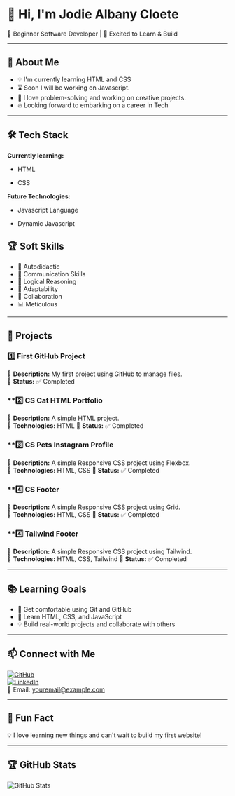 # 👋 Hi, I'm Jodie Albany Cloete

🌱 Beginner Software Developer | 🚀 Excited to Learn & Build

---

## 🎯 About Me

- 💡 I'm currently learning HTML and CSS
- ⌛ Soon I will be working on Javascript.
- 🤖 I love problem-solving and working on creative projects.
- 🔥 Looking forward to embarking on a career in Tech

---

## 🛠️ Tech Stack

**Currently learning:**

- HTML

- CSS

**Future Technologies:**

- Javascript Language

- Dynamic Javascript 

## 🏆 Soft Skills

- 🤝 Autodidactic
- 📢 Communication Skills
- 🎯 Logical Reasoning 
- 🚀 Adaptability
- 🤝 Collaboration
- 📊 Meticulous 

---

## 📌 Projects

### **1️⃣ First GitHub Project**

🔹 **Description:** My first project using GitHub to manage files.  
🔹 **Status:** ✅ Completed

### **2️⃣ CS Cat HTML Portfolio

🔹 **Description:** A simple HTML project.  
🔹 **Technologies:** HTML
🔹 **Status:**  ✅ Completed

### **3️⃣ CS Pets Instagram Profile

🔹 **Description:** A simple Responsive CSS project using Flexbox.  
🔹 **Technologies:** HTML, CSS
🔹 **Status:**  ✅ Completed

### **4️⃣ CS Footer

🔹 **Description:** A simple Responsive CSS project using Grid.  
🔹 **Technologies:** HTML, CSS
🔹 **Status:**  ✅ Completed

### **4️⃣ Tailwind Footer

🔹 **Description:** A simple Responsive CSS project using Tailwind.  
🔹 **Technologies:** HTML, CSS, Tailwind
🔹 **Status:**  ✅ Completed

---

## 📚 Learning Goals

- 🚀 Get comfortable using Git and GitHub
- 🎨 Learn HTML, CSS, and JavaScript
- 💡 Build real-world projects and collaborate with others

---

## 📫 Connect with Me

[![GitHub](https://img.shields.io/badge/-GitHub-181717?style=flat&logo=github&logoColor=white)](https://github.com/yourusername)  
[![LinkedIn](https://img.shields.io/badge/-LinkedIn-blue?style=flat&logo=linkedin&logoColor=white)](https://linkedin.com/in/yourprofile)  
📧 Email: [youremail@example.com](mailto:youremail@example.com)

---

## 🚀 Fun Fact

💡 I love learning new things and can't wait to build my first website!

---

## 🏆 GitHub Stats

![GitHub Stats](https://github-readme-stats.vercel.app/api?username=yourusername&show_icons=true&theme=radical)
